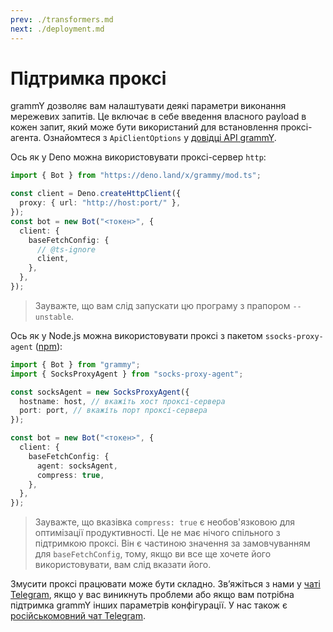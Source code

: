 ```yaml
---
prev: ./transformers.md
next: ./deployment.md
---
```


# Підтримка проксі

grammY дозволяє вам налаштувати деякі параметри виконання мережевих запитів.
Це включає в себе введення власного payload в кожен запит, який може бути використаний для встановлення проксі-агента.
Ознайомтеся з `ApiClientOptions` у [довідці API grammY](https://deno.land/x/grammy/mod.ts?s=ApiClientOptions).

Ось як у Deno можна використовувати проксі-сервер `http`:

```ts
import { Bot } from "https://deno.land/x/grammy/mod.ts";

const client = Deno.createHttpClient({
  proxy: { url: "http://host:port/" },
});
const bot = new Bot("<токен>", {
  client: {
    baseFetchConfig: {
      // @ts-ignore
      client,
    },
  },
});
```

> Зауважте, що вам слід запускати цю програму з прапором `--unstable`.

Ось як у Node.js можна використовувати проксі з пакетом `ssocks-proxy-agent` ([npm](https://www.npmjs.com/package/socks-proxy-agent)):

```ts
import { Bot } from "grammy";
import { SocksProxyAgent } from "socks-proxy-agent";

const socksAgent = new SocksProxyAgent({
  hostname: host, // вкажіть хост проксі-сервера
  port: port, // вкажіть порт проксі-сервера
});

const bot = new Bot("<токен>", {
  client: {
    baseFetchConfig: {
      agent: socksAgent,
      compress: true,
    },
  },
});
```

> Зауважте, що вказівка `compress: true` є необов'язковою для оптимізації продуктивності.
> Це не має нічого спільного з підтримкою проксі.
> Він є частиною значення за замовчуванням для `baseFetchConfig`, тому, якщо ви все ще хочете його використовувати, вам слід вказати його.

Змусити проксі працювати може бути складно.
Звʼяжіться з нами у [чаті Telegram](https://t.me/grammyjs), якщо у вас виникнуть проблеми або якщо вам потрібна підтримка grammY інших параметрів конфігурації.
У нас також є [російськомовний чат Telegram](https://t.me/grammyjs_ru).
